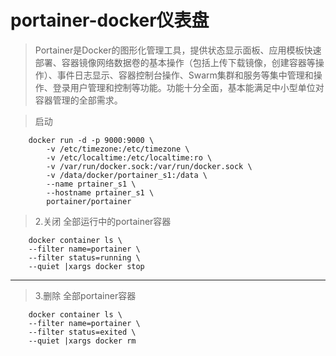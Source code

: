 # portainer-docker仪表盘
>Portainer是Docker的图形化管理工具，提供状态显示面板、应用模板快速部署、容器镜像网络数据卷的基本操作（包括上传下载镜像，创建容器等操作）、事件日志显示、容器控制台操作、Swarm集群和服务等集中管理和操作、登录用户管理和控制等功能。功能十分全面，基本能满足中小型单位对容器管理的全部需求。
 

> 启动
```
    docker run -d -p 9000:9000 \
        -v /etc/timezone:/etc/timezone \
        -v /etc/localtime:/etc/localtime:ro \
        -v /var/run/docker.sock:/var/run/docker.sock \
        -v /data/docker/portainer_s1:/data \
        --name prtainer_s1 \
        --hostname prtainer_s1 \
        portainer/portainer
```

> 2.关闭 全部运行中的portainer容器
```
    docker container ls \ 
    --filter name=portainer \
    --filter status=running \ 
    --quiet |xargs docker stop
```
 
 ---

>3.删除 全部portainer容器
```
    docker container ls \
    --filter name=portainer \
    --filter status=exited \
    --quiet |xargs docker rm 
```